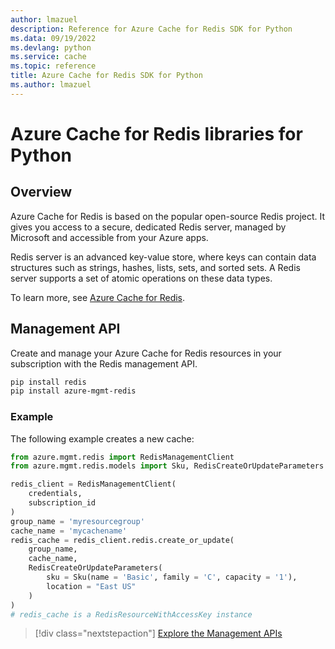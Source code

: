 ```yaml
---
author: lmazuel
description: Reference for Azure Cache for Redis SDK for Python
ms.data: 09/19/2022
ms.devlang: python
ms.service: cache
ms.topic: reference
title: Azure Cache for Redis SDK for Python
ms.author: lmazuel
---
```

# Azure Cache for Redis libraries for Python

## Overview

Azure Cache for Redis is based on the popular open-source Redis project. It gives you access to a secure, dedicated Redis server, managed by Microsoft and accessible from your Azure apps.

Redis server is an advanced key-value store, where keys can contain data structures such as strings, hashes, lists, sets, and sorted sets. A Redis server supports a set of atomic operations on these data types.

To learn more, see [Azure Cache for Redis](/azure/azure-cache-for-redis/).

## Management API

Create and manage your Azure Cache for Redis resources in your subscription with the Redis management API.

```bash
pip install redis
pip install azure-mgmt-redis
```

### Example

The following example creates a new cache:

```python
from azure.mgmt.redis import RedisManagementClient
from azure.mgmt.redis.models import Sku, RedisCreateOrUpdateParameters

redis_client = RedisManagementClient(
    credentials,
    subscription_id
)
group_name = 'myresourcegroup'
cache_name = 'mycachename'
redis_cache = redis_client.redis.create_or_update(
    group_name,
    cache_name,
    RedisCreateOrUpdateParameters(
        sku = Sku(name = 'Basic', family = 'C', capacity = '1'),
        location = "East US"
    )
)
# redis_cache is a RedisResourceWithAccessKey instance
```

> [!div class="nextstepaction"]
> [Explore the Management APIs](/python/api/overview/azure/redis/management)